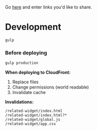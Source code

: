 Go [here](http://adampash.com/related-widget/build/) and enter links you'd like to share.

# Development
```bash
gulp
```

### Before deploying
```bash
gulp production
```

**When deploying to CloudFront:**
  1. Replace files
  2. Change permissions (world readable)
  3. Invalidate cache

**Invalidations:**
```
/related-widget/index.html
/related-widget/index.html?*
/related-widget/global.js
/related-widget/app.css
```
